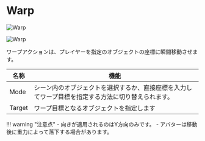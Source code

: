 # Warp

![Warp](img/Warp.jpg)

![Warp](img/WarpCoordinate.jpg)


ワープアクションは、プレイヤーを指定のオブジェクトの座標に瞬間移動させます。

| 名称 |  機能  |
| ----   | ---- |
| Mode | シーン内のオブジェクトを選択するか、直接座標を入力してワープ目標を指定する方法に切り替えられます。 |
| Target | ワープ目標となるオブジェクトを指定します |

!!! warning "注意点"
    - 向きが適用されるのはY方向のみです。
    - アバターは移動後に重力によって落下する場合があります。
